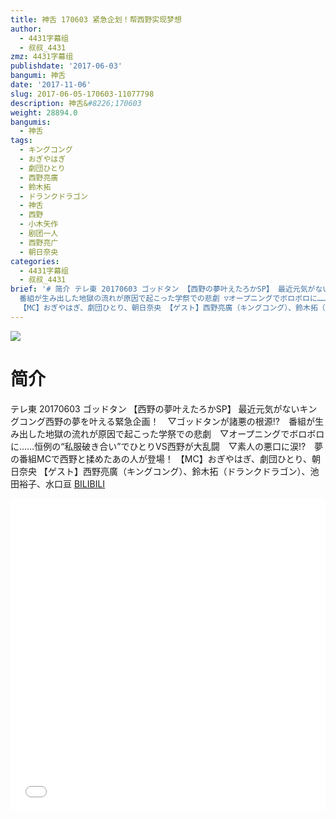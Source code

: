 ```yaml
---
title: 神舌 170603 紧急企划！帮西野实现梦想
author:
  - 4431字幕组
  - 叔叔_4431
zmz: 4431字幕组
publishdate: '2017-06-03'
bangumi: 神舌
date: '2017-11-06'
slug: 2017-06-05-170603-11077798
description: 神舌&#8226;170603
weight: 28894.0
bangumis:
  - 神舌
tags:
  - キングコング
  - おぎやはぎ
  - 劇団ひとり
  - 西野亮廣
  - 鈴木拓
  - ドランクドラゴン
  - 神舌
  - 西野
  - 小木矢作
  - 剧团一人
  - 西野亮广
  - 朝日奈央
categories:
  - 4431字幕组
  - 叔叔_4431
brief: '# 简介 テレ東 20170603 ゴッドタン 【西野の夢叶えたろかSP】 最近元気がないキングコング西野の夢を叶える緊急企画！ ▽ゴッドタンが諸悪の根源!?
  番組が生み出した地獄の流れが原因で起こった学祭での悲劇 ▽オープニングでボロボロに……恒例の“私服破き合い”でひとりVS西野が大乱闘 ▽素人の悪口に涙!? 夢の番組MCで西野と揉めたあの人が登場！
  【MC】おぎやはぎ、劇団ひとり、朝日奈央 【ゲスト】西野亮廣（キングコング）、鈴木拓（ドランクドラゴン）、池田裕子、水口亘'
---
```

![](https://i.imgur.com/ezd5lik.png)
# 简介  
テレ東 20170603 ゴッドタン
【西野の夢叶えたろかSP】
最近元気がないキングコング西野の夢を叶える緊急企画！　▽ゴッドタンが諸悪の根源!?　番組が生み出した地獄の流れが原因で起こった学祭での悲劇　▽オープニングでボロボロに……恒例の“私服破き合い”でひとりVS西野が大乱闘　▽素人の悪口に涙!?　夢の番組MCで西野と揉めたあの人が登場！
【MC】おぎやはぎ、劇団ひとり、朝日奈央
【ゲスト】西野亮廣（キングコング）、鈴木拓（ドランクドラゴン）、池田裕子、水口亘
  [BILIBILI](https://www.bilibili.com/video/av11077798/)

  <iframe src="//www.bilibili.com/blackboard/player.html?aid=11077798" width="100%" height="500" frameborder="0" allowfullscreen="allowfullscreen"></iframe>
